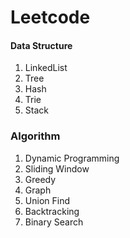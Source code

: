 # Leetcode

#### Data Structure
1. LinkedList
2. Tree
3. Hash
4. Trie
5. Stack

### Algorithm
1. Dynamic Programming
2. Sliding Window
3. Greedy
4. Graph
5. Union Find
6. Backtracking
7. Binary Search